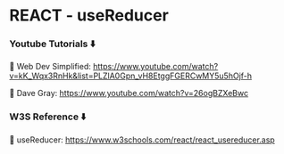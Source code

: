 # REACT - useReducer

### Youtube Tutorials ⬇️

🚀 Web Dev Simplified: https://www.youtube.com/watch?v=kK_Wqx3RnHk&list=PLZlA0Gpn_vH8EtggFGERCwMY5u5hOjf-h

🚀 Dave Gray: https://www.youtube.com/watch?v=26ogBZXeBwc

### W3S Reference ⬇️

🚀 useReducer: https://www.w3schools.com/react/react_usereducer.asp


